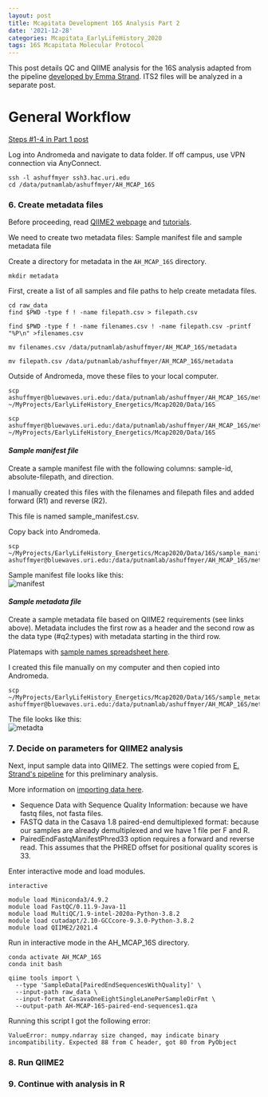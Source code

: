 ```yaml
---
layout: post
title: Mcapitata Development 16S Analysis Part 2
date: '2021-12-28'
categories: Mcapitata_EarlyLifeHistory_2020
tags: 16S Mcapitata Molecular Protocol
---
```

This post details QC and QIIME analysis for the 16S analysis adapted from the pipeline [developed by Emma Strand](https://github.com/emmastrand/EmmaStrand_Notebook/blob/master/_posts/2021-06-21-16s-Analysis-Pipeline.md). ITS2 files will be analyzed in a separate post.   

# General Workflow  

[Steps #1-4 in Part 1 post](https://ahuffmyer.github.io/ASH_Putnam_Lab_Notebook/Mcapitata-Development-16S-Analysis-Part-1/)  

Log into Andromeda and navigate to data folder. If off campus, use VPN connection via AnyConnect.   

```
ssh -l ashuffmyer ssh3.hac.uri.edu
cd /data/putnamlab/ashuffmyer/AH_MCAP_16S
```

### 6. Create metadata files  

Before proceeding, read [QIIME2 webpage](https://docs.qiime2.org/2021.11/) and [tutorials](https://docs.qiime2.org/2021.11/tutorials/). 

We need to create two metadata files: Sample manifest file and sample metadata file  

Create a directory for metadata in the `AH_MCAP_16S` directory.  

`mkdir metadata`  

First, create a list of all samples and file paths to help create metadata files.   

```
cd raw_data
find $PWD -type f ! -name filepath.csv > filepath.csv

find $PWD -type f ! -name filenames.csv ! -name filepath.csv -printf "%P\n" >filenames.csv

mv filenames.csv /data/putnamlab/ashuffmyer/AH_MCAP_16S/metadata

mv filepath.csv /data/putnamlab/ashuffmyer/AH_MCAP_16S/metadata
```

Outside of Andromeda, move these files to your local computer.  

```
scp ashuffmyer@bluewaves.uri.edu:/data/putnamlab/ashuffmyer/AH_MCAP_16S/metadata/filenames.csv ~/MyProjects/EarlyLifeHistory_Energetics/Mcap2020/Data/16S

scp ashuffmyer@bluewaves.uri.edu:/data/putnamlab/ashuffmyer/AH_MCAP_16S/metadata/filepath.csv ~/MyProjects/EarlyLifeHistory_Energetics/Mcap2020/Data/16S

```

#### *Sample manifest file*  

Create a sample manifest file with the following columns: sample-id, absolute-filepath, and direction.  

I manually created this files with the filenames and filepath files and added forward  (R1) and reverse (R2).  

This file is named sample_manifest.csv. 

Copy back into Andromeda.  

```
scp ~/MyProjects/EarlyLifeHistory_Energetics/Mcap2020/Data/16S/sample_manifest.csv ashuffmyer@bluewaves.uri.edu:/data/putnamlab/ashuffmyer/AH_MCAP_16S/metadata/ 
```

Sample manifest file looks like this:  
![manifest](https://ahuffmyer.github.io/ASH_Putnam_Lab_Notebook/images/NotebookImages/16S/manifest_example.png)  

#### *Sample metadata file*  

Create a sample metadata file based on QIIME2 requirements (see links above).  Metadata includes the first row as a header and the second row as the data type (#q2:types) with metadata starting in the third row. 

Platemaps with [sample names spreadsheet here](https://docs.google.com/spreadsheets/d/1lLvCp-RoRiBSGZ4NBPwi6cmZuozmfS20OJ7hBIueldU/edit#gid=1407808998).    

I created this file manually on my computer and then copied into Andromeda.  

```
scp ~/MyProjects/EarlyLifeHistory_Energetics/Mcap2020/Data/16S/sample_metadata.csv ashuffmyer@bluewaves.uri.edu:/data/putnamlab/ashuffmyer/AH_MCAP_16S/metadata/ 
```

The file looks like this:  
![metadta](https://ahuffmyer.github.io/ASH_Putnam_Lab_Notebook/images/NotebookImages/16S/metadata_example.png)   


### 7. Decide on parameters for QIIME2 analysis  

Next, input sample data into QIIME2. The settings were copied from [E. Strand's pipeline](https://github.com/emmastrand/EmmaStrand_Notebook/blob/master/_posts/2021-06-21-16s-Analysis-Pipeline.md) for this preliminary analysis. 

More information on [importing data here](https://docs.qiime2.org/2021.11/tutorials/importing/).  

- Sequence Data with Sequence Quality Information: because we have fastq files, not fasta files.
- FASTQ data in the Casava 1.8 paired-end demultiplexed format: because our samples are already demultiplexed and we have 1 file per F and R.
- PairedEndFastqManifestPhred33 option requires a forward and reverse read. This assumes that the PHRED offset for positional quality scores is 33. 

Enter interactive mode and load modules.  

```
interactive 

module load Miniconda3/4.9.2
module load FastQC/0.11.9-Java-11
module load MultiQC/1.9-intel-2020a-Python-3.8.2
module load cutadapt/2.10-GCCcore-9.3.0-Python-3.8.2
module load QIIME2/2021.4
```

Run in interactive mode in the AH_MCAP_16S directory.  

```
conda activate AH_MCAP_16S
conda init bash

qiime tools import \
  --type 'SampleData[PairedEndSequencesWithQuality]' \
  --input-path raw_data \
  --input-format CasavaOneEightSingleLanePerSampleDirFmt \
  --output-path AH-MCAP-16S-paired-end-sequences1.qza
```

Running this script I got the following error: 

```
ValueError: numpy.ndarray size changed, may indicate binary incompatibility. Expected 88 from C header, got 80 from PyObject
```
 



### 8. Run QIIME2  

### 9. Continue with analysis in R     